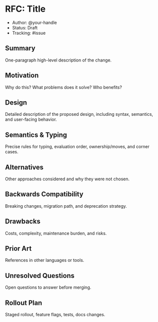 # RFC: Title
- Author: @your-handle
- Status: Draft
- Tracking: #issue

## Summary
One-paragraph high-level description of the change.

## Motivation
Why do this? What problems does it solve? Who benefits?

## Design
Detailed description of the proposed design, including syntax, semantics, and user-facing behavior.

## Semantics & Typing
Precise rules for typing, evaluation order, ownership/moves, and corner cases.

## Alternatives
Other approaches considered and why they were not chosen.

## Backwards Compatibility
Breaking changes, migration path, and deprecation strategy.

## Drawbacks
Costs, complexity, maintenance burden, and risks.

## Prior Art
References in other languages or tools.

## Unresolved Questions
Open questions to answer before merging.

## Rollout Plan
Staged rollout, feature flags, tests, docs changes.
